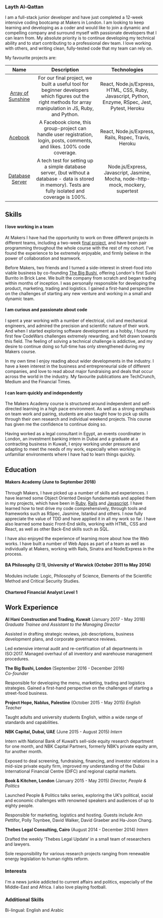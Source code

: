 ### Layth Al-Qattan

I am a full-stack junior developer and have just completed a 12-week intensive coding bootcamp at Makers in London. I am looking to keep learning and developing as a coder and would like to join a dynamic and compelling company and surround myself with passionate developers that I can learn from. My absolute priority is to continue developing my technical ability and to start contributing to a professional dev team. I love working with others, and writing clean, fully-tested code that my team can rely on. 

My favourite projects are:

|Name        |Description|Technologies|
|:------------:|:-----------:|:------------:|
|[Array of Sunshine](https://github.com/laythq/array_of_sunshine)|For our final project, we built a useful tool for beginner developers which figures out the right methods for array manipulation in JS, Ruby, and Python.|React, Node.js/Express, HTML, CSS, Ruby, Javascript, Python, Enzyme, RSpec, Jest, Pytest, Heroku|
|[Acebook](https://github.com/laythq/acebook-nice-team)|A Facebook clone, this group-project can handle user registration, login, posts, comments, and likes. 100% code coverage.|React, Node.js/Express, Rails, Rspec, Travis, Heroku|
|[Database Server](https://github.com/laythq/database-server-tech-test)| A tech test for setting up a simple database server, (but without a database - data is stored in memory). Tests are fully isolated and coverage is 100%.|Node.js/Express, Javascript, Jasmine, Mocha, node-http-mock, mockery, supertest|



## Skills

#### I love working in a team

At Makers I have had the opportunity to work on three different projects in different teams, including a two-week [final project](https://github.com/laythq/array_of_sunshine), and have been pair programming throughout the whole course with the rest of my cohort. I've found the experience to be extremely enjoyable, and firmly believe in the power of collaboration and teamwork. 

Before Makers, two friends and I turned a side-interest in street-food into viable business by co-founding [The Big Bushi](https://www.instagram.com/thebigbushi/?hl=en), offering London's first Sushi Burrito in Brick Lane. We built the company from scratch and began trading within months of inception. I was personally responsible for developing the product, marketing, trading and logistics. I gained a first-hand perspective on the challenges of starting any new venture and working in a small and dynamic team.

#### I am curious and passionate about code

I spent a year working with a number of electrical, civil and mechanical engineers, and admired the precision and scientific nature of their work. And when I started exploring software development as a hobby, I found my first few CodeWars challenges extremely rewarding, and felt drawn towards this field. The feeling of solving a technical challenge is addictive, and my desire to continue doing so full-time has only strengthened during my Makers course. 

In my own time I enjoy reading about wider developments in the industry. I have a keen interest in the business and entrepreneurial side of different companies, and love to read about major fundraising and deals that occur across the world in the industry. My favourite publications are TechCrunch, Medium and the Financial Times.

#### I can learn quickly and independently

The Makers Academy course is structured around independent and self-directed learning in a high pace environment. As well as a strong emphasis on team work and pairing, students are also taught how to pick up skills through their own research and individual weekend projects. This course has given me the confidence to continue doing so. 

Having worked as a legal consultant in Egypt, an events coordinater in London, an investment banking intern in Dubai and a graduate at a contracting business in Kuwait, I enjoy working under pressure and adapting to meet the needs of my work, especially when working in unfamiliar environments where I have had to learn things quickly. 

## Education

#### Makers Academy (June to September 2018)

Through Makers, I have picked up a number of skills and experiences. I have learned some Object Oriented Design fundamentals and applied them in my projects, which have been in [Ruby](https://github.com/laythq/MakersBnB), [Rails](https://github.com/laythq/acebook-nice-team) and [Javascript](https://github.com/laythq/NotesApp). I have learned how to test drive my code comprehensively, through tools and frameworks such as RSpec, Jasmine, Istanbul and others. I now fully appreciate the value of TDD and have applied it in all my work so far. I have also learned some basic Front-End skills, working with HTML, CSS and React, as well as other Back-End skills such as SQL. 

I have also enjoyed the experience of learning more about how the Web works. I have built a number of Web Apps as part of a team as well as individually at Makers, working with Rails, Sinatra and Node/Express in the process. 

#### BA Philosophy (2:1), University of Warwick (October 2011 to May 2014)

Modules include: Logic, Philosophy of Science, Elements of the Scientific Method and Critical Security Studies.

#### Chartered Financial Analyst Level 1

## Work Experience

**Al Hani Construction and Trading, Kuwait** (January 2017 - May 2018)    
*Graduate Trainee and Assistant to the Managing Director*

Assisted in drafting strategic reviews, job descriptions, business development plans, and corporate governance reviews.

Led extensive internal audit and re-certification of all departments in ISO:2017. Managed overhaul of all inventory and warehouse management procedures.

**The Big Bushi, London** (September 2016 - December 2016)   
*Co-founder*

Responsible for developing the menu, marketing, trading and logistics strategies. Gained a first-hand
perspective on the challenges of starting a street-food business.

**Project Hope, Nablus, Palestine** (October 2015 - May 2015)
*English Teacher*

Taught adults and university students English, within a wide range of standards and capabilities.

**NBK Capital, Dubai, UAE** (June 2015 - August 2015)
*Intern*

Intern with National Bank of Kuwait’s sell-side equity research department for one month, and NBK Capital Partners, formerly NBK’s private equity arm, for another month.

Exposed to deal screening, fundraising, financing, and investor relations in a mid-size private equity firm, improved my understanding of the Dubai International Financial Centre (DIFC) and regional capital markets.

**Book & Kitchen, London** (January 2015 - May 2015)
*Director, People & Politics*

Launched People & Politics talks series, exploring the UK’s political, social and economic challenges with renowned speakers and audiences of up to eighty people.

Responsible for marketing, logistics and hosting. Guests include Ann Pettifor, Polly Toynbee, David Walker, David Graeber and Ha-Joon Chang.

**Thebes Legal Consulting, Cairo** (August 2014 - December 2014)
*Intern*

Drafted the weekly ‘Thebes Legal Update’ in a small team of researchers and lawyers.

Sole responsibility for various research projects ranging from renewable energy legislation to human rights reform.

### Interests

I'm a news junkie addicted to current affairs and politics, especially of the Middle-East and Africa. I also love playing football. 

### Additional Skills

Bi-lingual: English and Arabic
